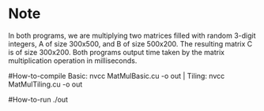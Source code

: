 # Note
In both programs, we are multiplying two matrices filled with random 3-digit integers, A of size 300x500, and B of size 500x200. The resulting matrix C is of size 300x200. Both programs output time taken by the matrix multiplication operation in milliseconds.

#How-to-compile
Basic: nvcc MatMulBasic.cu -o out | Tiling: nvcc MatMulTiling.cu -o out

#How-to-run
./out
